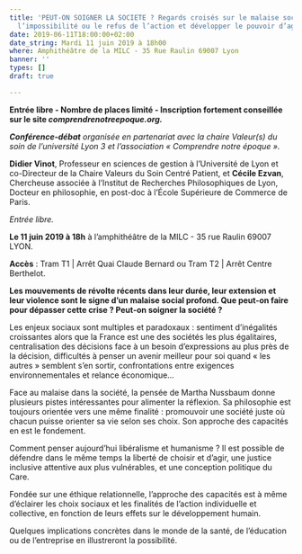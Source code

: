 ```yaml
---
title: 'PEUT-ON SOIGNER LA SOCIETE ? Regards croisés sur le malaise social :  dépasser
  l’impossibilité ou le refus de l’action et développer le pouvoir d’agir'
date: 2019-06-11T18:00:00+02:00
date_string: Mardi 11 juin 2019 à 18h00
where: Amphithéâtre de la MILC - 35 Rue Raulin 69007 Lyon
banner: ''
types: []
draft: true

---
```

**Entrée libre - Nombre de places limité - Inscription fortement conseillée sur le site _comprendrenotreepoque.org._**

**_Conférence-débat_** _organisée en partenariat avec la chaire Valeur(s) du soin de l’université Lyon 3 et l’association « Comprendre notre époque »._

**Didier Vinot**, Professeur en sciences de gestion à l’Université de Lyon et co-Directeur de la Chaire Valeurs du Soin Centré Patient, et **Cécile Ezvan**, Chercheuse associée à l’Institut de Recherches Philosophiques de Lyon, Docteur en philosophie, en post-doc à l’École Supérieure de Commerce de Paris.

_Entrée libre._

**Le 11 juin 2019 à 18h** à l’amphithéâtre de la MILC - 35 rue Raulin 69007 LYON.

**Accès** : Tram T1 | Arrêt Quai Claude Bernard  ou Tram T2 | Arrêt Centre Berthelot.

**Les mouvements de révolte récents dans leur durée, leur extension et leur violence sont le signe d’un malaise social profond. Que peut-on faire pour dépasser cette crise ? Peut-on soigner la société ?**

Les enjeux sociaux sont multiples et paradoxaux : sentiment d’inégalités croissantes alors que la France est une des sociétés les plus égalitaires, centralisation des décisions face à un besoin d’expressions au plus près de la décision, difficultés à penser un avenir meilleur pour soi quand « les autres » semblent s’en sortir, confrontations entre exigences environnementales et relance économique…

Face au malaise dans la société, la pensée de Martha Nussbaum donne plusieurs pistes intéressantes pour alimenter la réflexion. Sa philosophie est toujours orientée vers une même finalité : promouvoir une société juste où chacun puisse orienter sa vie selon ses choix.  Son approche des capacités en est le fondement.

Comment penser aujourd’hui libéralisme et humanisme ? Il est possible de défendre dans le même temps la liberté de choisir et d’agir, une justice inclusive attentive aux plus vulnérables, et une conception politique du Care.

Fondée sur une éthique relationnelle, l’approche des capacités est à même d’éclairer les choix sociaux et les finalités de l’action individuelle et collective, en fonction de leurs effets sur le développement humain.

Quelques implications concrètes dans le monde de la santé, de l’éducation ou de l’entreprise en illustreront la possibilité.